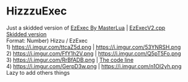 # HizzzuExec

Just a skidded version of [EzExec By MasterLua](https://github.com/MasterLua/EzExecV2) | [EzExecV2.cpp](https://github.com/MasterLua/EzExecV2/blob/main/EzExecV2%20-%20Source%20By%20MasterLua/EzExecV2.cpp)<br>[Skidded version](https://cdn.discordapp.com/attachments/772894623714639936/772894721109917776/Skidded_version.rar)<br>Format: Number) Hizzu / EzExec<br>1) https://i.imgur.com/ttcaZ5d.png | https://i.imgur.com/53YNRSH.png <br>2) https://i.imgur.com/FfY1h2V.png | https://i.imgur.com/Q5pT5Fo.png <br>3) https://i.imgur.com/RrBfADB.png | [The code line](https://github.com/MasterLua/EzExecV2/commit/5a596ee624f1a36fdabf20df13b9bf4406d6ce85#diff-e79b13c67226d504ea583d49d0307df18359361a88d87dbc10a2ea1681f48b59R108) <br>4) https://i.imgur.com/GerpD3w.png | https://i.imgur.com/n1OI2yh.png <br> Lazy to add others things
